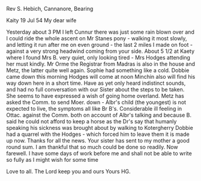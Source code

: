 Rev S. Hebich, Cannanore, Bearing

 Kaity 19 Jul 54
My dear wife

Yesterday about 3 PM I left Cunnur there was just some rain blown over and I could ride the whole ascent on Mr Stanes pony - walking it most slowly, and letting it run after me on even ground - the last 2 miles I made on foot - against a very strong headwind coming from your side. About 5 1/2 at Kaety where I found Mrs B. very quiet, only looking tired - Mrs Hodges attending her must kindly. Mr Orme the Registrar from Madras is also in the house and Metz, the latter quite well again. Sophie had something like a cold. Dobbie came down this morning Hodges will come at noon Minchin also will find his way down here in a short time. Have as yet only heard indistinct sounds, and had no full conversation with our Sister about the steps to be taken. She seems to have expressed a wish of going home overland. Metz has asked the Comm. to send Moer. down - Albr's child (the youngest) is not expected to live, the symptoms all like Br B's. Considerable ill feeling in Ottac. against the Comm. both on account of Albr's talking and because B. said he could not afford to keep a horse as the Dr's say that humanly speaking his sickness was brought about by walking to Kotergherry Dobbie had a quarrel with the Hodges - which forced him to leave them it is made up now. Thanks for all the news. Your sister has sent to my mother a good round sum. I am thankful that so much could be done so readily. Now farewell. I have some days of work before me and shall not be able to write so fully as I might wish for some time

Love to all. The Lord keep you and ours
 Yours HG.

